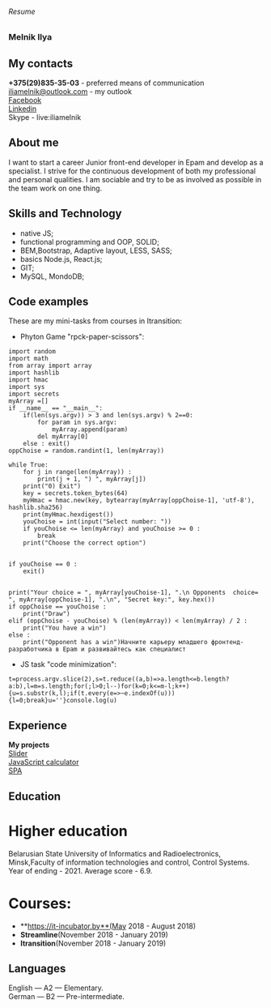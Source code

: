 ###### Resume
### Melnik Ilya  
## My contacts  
**+375(29)835-35-03** - preferred means of communication  
  iliamelnik@outlook.com - my outlook   
  [Facebook](https://www.facebook.com/profile.php?id=100006719685274)  
  [Linkedin](https://www.linkedin.com/in/ilya-melnik/)  
  Skype - live:iliamelnik  
## About me
I want to start a career Junior front-end developer in Epam and develop as a specialist. I strive for the continuous development of both my professional and personal qualities. I am sociable and try to be as involved as possible in the team work on one thing.  
## Skills and Technology   
* native JS;
* functional programming and OOP, SOLID;
* BEM,Bootstrap, Adaptive layout, LESS, SASS;
* basics Node.js, React.js;
* GIT;
* MySQL, MondoDB; 
## Code examples  
These are my mini-tasks from courses in Itransition: 
* Phyton Game "rpck-paper-scissors":
```
import random
import math
from array import array
import hashlib 
import hmac
import sys
import secrets
myArray =[]
if __name__ == "__main__":
    if(len(sys.argv)) > 3 and len(sys.argv) % 2==0:
        for param in sys.argv:
            myArray.append(param)
        del myArray[0]
    else : exit()
oppChoise = random.randint(1, len(myArray))

while True:
    for j in range(len(myArray)) :
        print(j + 1, ") ", myArray[j])
    print("0) Exit")
    key = secrets.token_bytes(64)
    myHmac = hmac.new(key, bytearray(myArray[oppChoise-1], 'utf-8'), hashlib.sha256) 
    print(myHmac.hexdigest())
    youChoise = int(input("Select number: "))
    if youChoise <= len(myArray) and youChoise >= 0 :
        break
    print("Сhoose the correct option")


if youChoise == 0 :
    exit()  


print("Your choice = ", myArray[youChoise-1], ".\n Opponents  choice= ", myArray[oppChoise-1], ".\n", "Secret key:", key.hex())
if oppChoise == youChoise :
    print("Draw")
elif (oppChoise - youChoise) % (len(myArray)) < len(myArray) / 2 :
    print("You have a win")
else :
    print("Opponent has a win")Начните карьеру младшего фронтенд-разработчика в Epam и развивайтесь как специалист
```
* JS task "code minimization":
```
t=process.argv.slice(2),s=t.reduce((a,b)=>a.length<=b.length?a:b),l=m=s.length;for(;l>0;l--)for(k=0;k<=m-l;k++){u=s.substr(k,l);if(t.every(e=>~e.indexOf(u))){l=0;break}u=''}console.log(u)
```
## Experience
**My projects**  
[Slider](http://wowslider.com/slider-js-utter-blinds-demo.html)  
[JavaScript calculator](https://codepen.io/giana/pen/GJMBEv)  
[SPA](https://meduza.io/)  
## Education
# Higher education  
Belarusian State University of Informatics and Radioelectronics, Minsk,Faculty of information technologies and control, Control Systems. Year of ending - 2021. Average score - 6.9.  
# Courses:  
* **https://it-incubator.by**(May 2018 - August 2018)     
* **Streamline**(November 2018 - January 2019)   
* **Itransition**(November 2018 - January 2019)  
## Languages  
English — A2 — Elementary.  
German — B2 — Pre-intermediate.  
